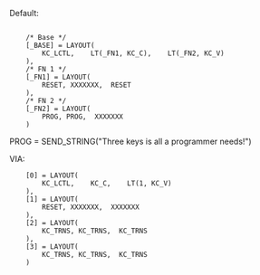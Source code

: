 Default:  
```

    /* Base */
    [_BASE] = LAYOUT(
        KC_LCTL,    LT(_FN1, KC_C),    LT(_FN2, KC_V)
    ),
    /* FN 1 */
    [_FN1] = LAYOUT(
        RESET, XXXXXXX,  RESET
    ),
    /* FN 2 */
    [_FN2] = LAYOUT(
        PROG, PROG,  XXXXXXX
    )
```

PROG = SEND_STRING("Three keys is all a programmer needs!")  


VIA:   
```
    [0] = LAYOUT(
        KC_LCTL,    KC_C,    LT(1, KC_V)
    ),
    [1] = LAYOUT(
        RESET, XXXXXXX,  XXXXXXX
    ),
    [2] = LAYOUT(
        KC_TRNS, KC_TRNS,  KC_TRNS
    ),
    [3] = LAYOUT(
        KC_TRNS, KC_TRNS,  KC_TRNS
    )

```